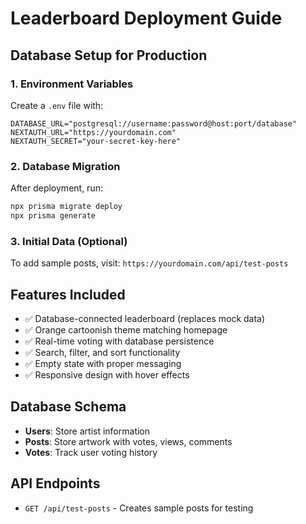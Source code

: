# Leaderboard Deployment Guide

## Database Setup for Production

### 1. Environment Variables
Create a `.env` file with:
```env
DATABASE_URL="postgresql://username:password@host:port/database"
NEXTAUTH_URL="https://yourdomain.com"
NEXTAUTH_SECRET="your-secret-key-here"
```

### 2. Database Migration
After deployment, run:
```bash
npx prisma migrate deploy
npx prisma generate
```

### 3. Initial Data (Optional)
To add sample posts, visit: `https://yourdomain.com/api/test-posts`

## Features Included
- ✅ Database-connected leaderboard (replaces mock data)
- ✅ Orange cartoonish theme matching homepage
- ✅ Real-time voting with database persistence
- ✅ Search, filter, and sort functionality
- ✅ Empty state with proper messaging
- ✅ Responsive design with hover effects

## Database Schema
- **Users**: Store artist information
- **Posts**: Store artwork with votes, views, comments
- **Votes**: Track user voting history

## API Endpoints
- `GET /api/test-posts` - Creates sample posts for testing
